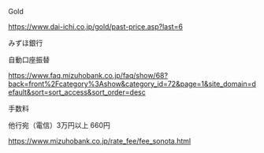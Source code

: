 

Gold

https://www.dai-ichi.co.jp/gold/past-price.asp?last=6

みずほ銀行

自動口座振替

https://www.faq.mizuhobank.co.jp/faq/show/68?back=front%2Fcategory%3Ashow&category_id=72&page=1&site_domain=default&sort=sort_access&sort_order=desc

手数料

他行宛（電信）3万円以上 	660円

https://www.mizuhobank.co.jp/rate_fee/fee_sonota.html
